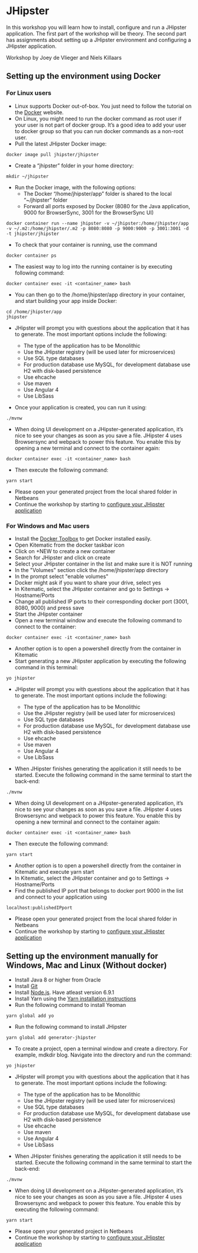 # JHipster
In this workshop you will learn how to install, configure and run a JHipster application.
The first part of the workshop will be theory. The second part has assignments about setting up a JHipster environment and configuring a JHipster application.

Workshop by Joey de Vlieger and Niels Killaars

## Setting up the environment using Docker

### For Linux users

- Linux supports Docker out-of-box. You just need to follow the tutorial on the [Docker](https://docs.docker.com/engine/installation/) website.
- On Linux, you might need to run the docker command as root user if your user is not part of docker group. It’s a good idea to add your user to docker group so that you can run docker commands as a non-root user.
- Pull the latest JHipster Docker image:
```
docker image pull jhipster/jhipster
```
- Create a “jhipster” folder in your home directory:
```
mkdir ~/jhipster
```
- Run the Docker image, with the following options:
  - The Docker “/home/jhipster/app” folder is shared to the local “~/jhipster” folder
  - Forward all ports exposed by Docker (8080 for the Java application, 9000 for BrowserSync, 3001 for the BrowserSync UI)
```
docker container run --name jhipster -v ~/jhipster:/home/jhipster/app -v ~/.m2:/home/jhipster/.m2 -p 8080:8080 -p 9000:9000 -p 3001:3001 -d -t jhipster/jhipster
```
- To check that your container is running, use the command 
```
docker container ps
```
- The easiest way to log into the running container is by executing following command:
```
docker container exec -it <container_name> bash
```
- You can then go to the /home/jhipster/app directory in your container, and start building your app inside Docker:
```
cd /home/jhipster/app
jhipster
```
- JHipster will prompt you with questions about the application that it has to generate. 
The most important options include the following:
  - The type of the application has to be Monolithic
  - Use the JHipster registry (will be used later for microservices)
  - Use SQL type databases
  - For production database use MySQL, for development database use H2 with disk-based persistence
  - Use ehcache
  - Use maven
  - Use Angular 4
  - Use LibSass

- Once your application is created, you can run it using:
```
./mvnw
```
- When doing UI development on a JHipster-generated application, it’s nice to see your changes as soon as you save a file. JHipster 4 uses Browsersync and webpack to power this feature. You enable this by opening a new terminal and connect to the container again:
```
docker container exec -it <container_name> bash
```
- Then execute the following command:
```
yarn start
```
- Please open your generated project from the local shared folder in Netbeans
- Continue the workshop by starting to [configure your JHipster application](https://github.com/sebivenlo/jhipster/blob/master/AssignmentConfiguring.MD)


### For Windows and Mac users

- Install the [Docker Toolbox](https://www.docker.com/products/docker-toolbox) to get Docker installed easily.
- Open Kitematic from the docker taskbar icon
- Click on +NEW to create a new container
- Search for JHipster and click on create
- Select your JHipster container in the list and make sure it is NOT running
- In the "Volumes" section click the /home/jhipster/app directory
- In the prompt select "enable volumes"
- Docker might ask if you want to share your drive, select yes
- In Kitematic, select the JHipster container and go to Settings -> Hostname/Ports
- Change all published IP ports to their corresponding docker port (3001, 8080, 9000) and press save
- Start the JHipster container
- Open a new terminal window and execute the following command to connect to the container:
```
docker container exec -it <container_name> bash
```
- Another option is to open a powershell directly from the container in Kitematic
- Start generating a new JHipster application by executing the following command in this terminal:
```
yo jhipster
```
- JHipster will prompt you with questions about the application that it has to generate. 
The most important options include the following:
  - The type of the application has to be Monolithic
  - Use the JHipster registry (will be used later for microservices)
  - Use SQL type databases
  - For production database use MySQL, for development database use H2 with disk-based persistence
  - Use ehcache
  - Use maven
  - Use Angular 4
  - Use LibSass

- When JHipster finishes generating the application it still needs to be started.
Execute the following command in the same terminal to start the back-end:
```
./mvnw
```
- When doing UI development on a JHipster-generated application, it’s nice to see your changes as soon as you save a file. JHipster 4 uses Browsersync and webpack to power this feature. You enable this by opening a new terminal and connect to the container again:
```
docker container exec -it <container_name> bash
```
- Then execute the following command:
```
yarn start
```
- Another option is to open a powershell directly from the container in Kitematic and execute yarn start
- In Kitematic, select the JHipster container and go to Settings -> Hostname/Ports
- Find the published IP port that belongs to docker port 9000 in the list and connect to your application using
```
localhost:publishedIPport
```
- Please open your generated project from the local shared folder in Netbeans
- Continue the workshop by starting to [configure your JHipster application](https://github.com/sebivenlo/jhipster/blob/master/AssignmentConfiguring.MD)


## Setting up the environment manually for Windows, Mac and Linux (Without docker)

- Install Java 8 or higher from Oracle
- Install [Git](https://git-scm.com)
- Install [Node.js](http://nodejs.org). Have atleast version 6.9.1
- Install Yarn using the [Yarn installation instructions](https://yarnpkg.com/en/docs/install)
- Run the following command to install Yeoman
```
yarn global add yo
```
- Run the following command to install JHipster
```
yarn global add generator-jhipster
```
- To create a project, open a terminal window and create a directory. For example, mdkdir blog. Navigate into the directory and run the command:
```
yo jhipster 
```
- JHipster will prompt you with questions about the application that it has to generate. 
The most important options include the following:
  - The type of the application has to be Monolithic
  - Use the JHipster registry (will be used later for microservices)
  - Use SQL type databases
  - For production database use MySQL, for development database use H2 with disk-based persistence
  - Use ehcache
  - Use maven
  - Use Angular 4
  - Use LibSass

- When JHipster finishes generating the application it still needs to be started.
Execute the following command in the same terminal to start the back-end:
```
./mvnw
```
- When doing UI development on a JHipster-generated application, it’s nice to see your changes as soon as you save a file. JHipster 4 uses Browsersync and webpack to power this feature. You enable this by executing the following command:
```
yarn start
```
- Please open your generated project in Netbeans
- Continue the workshop by starting to [configure your JHipster application](https://github.com/sebivenlo/jhipster/blob/master/AssignmentConfiguring.MD)
